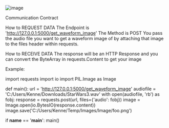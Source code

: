 ![image](https://user-images.githubusercontent.com/63831913/218657948-7a87cc93-6a87-4af9-a388-83074c4a4acb.png)


Communication Contract


How to REQUEST DATA
The Endpoint is 'http://127.0.0.1:5000/get_waveform_image'
The Method is POST
You pass the audio file you want to get a waveform image of by attaching that image to the files header within requests.

How to RECEIVE DATA
The response will be an HTTP Response and you can convert the ByteArray in requests.Content to get your image 

Example:

import requests
import io
import PIL.Image as Image


def main():
    url = 'http://127.0.0.1:5000/get_waveform_image'
    audiofile = 'C:/Users/Kenne/Downloads/StarWars3.wav'
    with open(audiofile, 'rb') as fobj:
        response = requests.post(url, files={'audio': fobj})
        image = Image.open(io.BytesIO(response.content))
        image.save('C:/Users/Kenne/Temp/Images/Image/foo.png')


if __name__ == '__main__':
    main()

